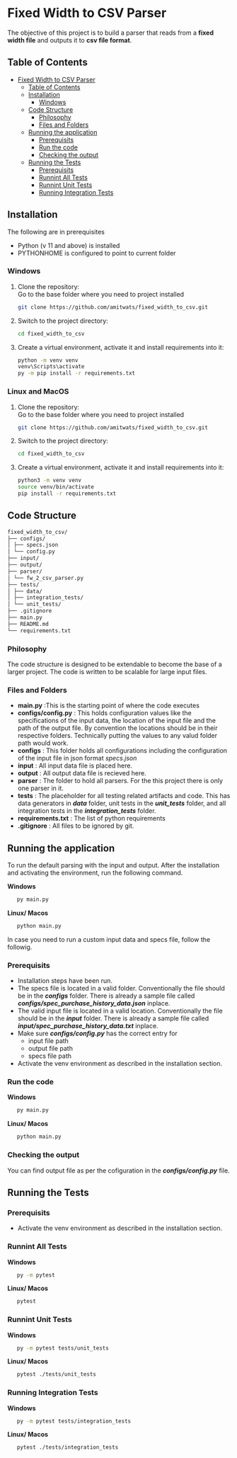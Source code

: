 # Fixed Width to CSV Parser

The objective of this project is to build a parser that reads from a **fixed width file** and outputs it to **csv file format**.

## Table of Contents

- [Fixed Width to CSV Parser](#fixed-width-to-csv-parser)
  - [Table of Contents](#table-of-contents)
  - [Installation](#installation)
    - [Windows](#windows)
  - [Code Structure](#code-structure)
    - [Philosophy](#philosophy)
    - [Files and Folders](#files-and-folders)
  - [Running the application](#running-the-application)
    - [Prerequisits](#prerequisits)
    - [Run the code](#run-the-code)
    - [Checking the output](#checking-the-output)
  - [Running the Tests](#running-the-tests)
    - [Prerequisits](#prerequisits-1)
    - [Runnint All Tests](#runnint-all-tests)
    - [Runnint Unit Tests](#runnint-unit-tests)
    - [Running Integration Tests](#running-integration-tests)

## Installation

The following are in prerequisites
* Python (v 11 and above) is installed
* PYTHONHOME is configured to point to current folder

### Windows
1. Clone the repository:<br>
   Go to the base folder where you need to project installed
   ```bash
   git clone https://github.com/amitwats/fixed_width_to_csv.git
2. Switch to the project directory:
   ```bash
   cd fixed_width_to_csv
3. Create a virtual environment, activate it and install requirements into it:
   ```bash
   python -m venv venv
   venv\Scripts\activate
   py -m pip install -r requirements.txt
### Linux and MacOS
1. Clone the repository:<br>
   Go to the base folder where you need to project installed
   ```bash
   git clone https://github.com/amitwats/fixed_width_to_csv.git
2. Switch to the project directory:
   ```bash
   cd fixed_width_to_csv
   ```
3. Create a virtual environment, activate it and install requirements into it:
   ```bash
   python3 -m venv venv
   source venv/bin/activate
   pip install -r requirements.txt
   ```

## Code Structure

   ```bash
   fixed_width_to_csv/
   ├── configs/
   │ ├── specs.json
   │ └── config.py
   ├── input/
   ├── output/
   ├── parser/
   │ └── fw_2_csv_parser.py
   ├── tests/
   │ ├── data/
   │ ├── integration_tests/
   │ └── unit_tests/
   ├── .gitignore
   ├── main.py
   ├── README.md
   └── requirements.txt
   ```
### Philosophy
The code structure is designed to be extendable to become the base of a larger project. The code is written to be scalable for large input files.

### Files and Folders
* **main.py** :This is the starting point of where the code executes
* **configs/config.py** : This holds configuration values like the specifications of the input data, the location of the input file and the path of the output file. By convention the locations should be in their respective folders. Technically putting the values to any valud folder path would work.
* **configs** : This folder holds all configurations including the configuration of the input file in json format *specs.json*
* **input** : All input data file is placed here. 
* **output** : All output data file is recieved here. 
* **parser** : The folder to hold all parsers. For the this project there is only one parser in it.
* **tests** : The placeholder for all testing related artifacts and code. This has data generators in ***data*** folder, unit tests in the  ***unit_tests*** folder, and all integration tests in the ***integration_tests*** folder.
* **requirements.txt** : The list of python requirements
* **.gitignore** : All files to be ignored by git.

## Running the application
To run the default parsing with the input and output. After the installation and activating the environment, run the following command.

**Windows**
```bash
   py main.py
```
**Linux/ Macos**
```bash
   python main.py
```

In case you need to run a custom input data and specs file, follow the followig. 

### Prerequisits
* Installation steps have been run. 
* The specs file is located in a valid folder. Conventionally the file should be in the ***configs*** folder. There is already a sample file called ***configs/spec_purchase_history_data.json*** inplace.
* The valid input file is located in a valid location.  Conventionally the file should be in the ***input*** folder. There is already a sample file called ***input/spec_purchase_history_data.txt*** inplace.
* Make sure ***configs/config.py*** has the correct entry for 
  * input file path
  * output file path
  * specs file path
* Activate the venv environment as described in the installation section.

### Run the code

**Windows**
```bash
   py main.py
```
**Linux/ Macos**
```bash
   python main.py
```
### Checking the output
You can find output file as per the cofiguration in the ***configs/config.py*** file.

## Running the Tests

### Prerequisits
* Activate the venv environment as described in the installation section.

### Runnint All Tests

**Windows**
```bash
   py -m pytest
```
**Linux/ Macos**
```bash
   pytest
```

### Runnint Unit Tests

**Windows**
```bash
   py -m pytest tests/unit_tests
```
**Linux/ Macos**
```bash
   pytest ./tests/unit_tests
```


### Running Integration Tests

**Windows**
```bash
   py -m pytest tests/integration_tests
```
**Linux/ Macos**
```bash
   pytest ./tests/integration_tests
```






